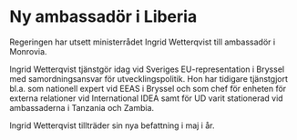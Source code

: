 # Ny ambassadör i Liberia

Regeringen har utsett ministerrådet Ingrid Wetterqvist till ambassadör i Monrovia.

Ingrid Wetterqvist tjänstgör idag vid Sveriges EU\-representation i Bryssel med samordningsansvar för utvecklingspolitik. Hon har tidigare tjänstgjort bl.a. som nationell expert vid EEAS i Bryssel och som chef för enheten för externa relationer vid International IDEA samt för UD varit stationerad vid ambassaderna i Tanzania och Zambia.

Ingrid Wetterqvist tillträder sin nya befattning i maj i år.
